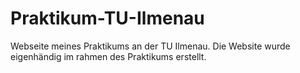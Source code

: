 # Praktikum-TU-Ilmenau
Webseite meines Praktikums an der TU Ilmenau. Die Website wurde eigenhändig im rahmen des Praktikums erstellt.
